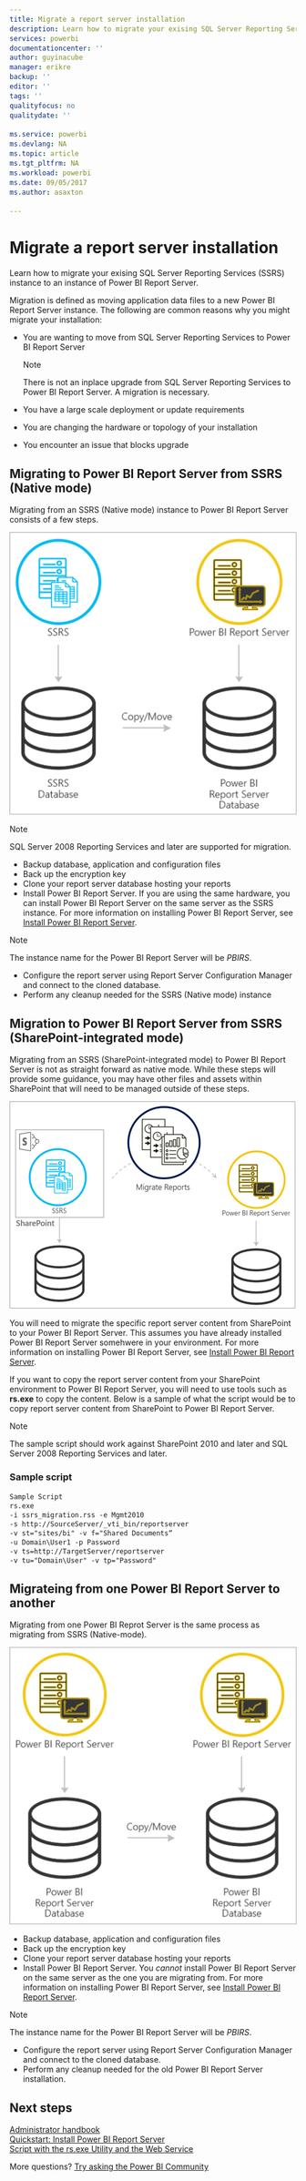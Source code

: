 ```yaml
---
title: Migrate a report server installation
description: Learn how to migrate your exising SQL Server Reporting Services instance to an instance of Power BI Report Server.
services: powerbi
documentationcenter: ''
author: guyinacube
manager: erikre
backup: ''
editor: ''
tags: ''
qualityfocus: no
qualitydate: ''

ms.service: powerbi
ms.devlang: NA
ms.topic: article
ms.tgt_pltfrm: NA
ms.workload: powerbi
ms.date: 09/05/2017
ms.author: asaxton

---
```

# Migrate a report server installation
Learn how to migrate your exising SQL Server Reporting Services (SSRS) instance to an instance of Power BI Report Server.

Migration is defined as moving application data files to a new Power BI Report Server instance. The following are common reasons why you might migrate your installation:

* You are wanting to move from SQL Server Reporting Services to Power BI Report Server
  
  > [!NOTE]
  > There is not an inplace upgrade from SQL Server Reporting Services to Power BI Report Server. A migration is necessary.
  > 
  > 
* You have a large scale deployment or update requirements
* You are changing the hardware or topology of your installation
* You encounter an issue that blocks upgrade

## Migrating to Power BI Report Server from SSRS (Native mode)
Migrating from an SSRS (Native mode) instance to Power BI Report Server consists of a few steps.

![](media/migrate-report-server/migrate-from-ssrs-native.png "Migrate from SSRS native mode to Power BI Report Server")

> [!NOTE]
> SQL Server 2008 Reporting Services and later are supported for migration.
> 
> 

* Backup database, application and configuration files
* Back up the encryption key
* Clone your report server database hosting your reports
* Install Power BI Report Server. If you are using the same hardware, you can install Power BI Report Server on the same server as the SSRS instance. For more information on installing Power BI Report Server, see [Install Power BI Report Server](install-report-server.md).

> [!NOTE]
> The instance name for the Power BI Report Server will be *PBIRS*.
> 
> 

* Configure the report server using Report Server Configuration Manager and connect to the cloned database.
* Perform any cleanup needed for the SSRS (Native mode) instance

## Migration to Power BI Report Server from SSRS (SharePoint-integrated mode)
Migrating from an SSRS (SharePoint-integrated mode) to Power BI Report Server is not as straight forward as native mode. While these steps will provide some guidance, you may have other files and assets within SharePoint that will need to be managed outside of these steps.

![](media/migrate-report-server/migrate-from-ssrs-sharepoint.png "Migrate from SSRS SharePoint-integrated mode to Power BI Report Server")

You will need to migrate the specific report server content from SharePoint to your Power BI Report Server. This assumes you have already installed Power BI Report Server somehwere in your environment. For more information on installing Power BI Report Server, see [Install Power BI Report Server](install-report-server.md).

If you want to copy the report server content from your SharePoint environment to Power BI Report Server, you will need to use tools such as **rs.exe** to copy the content. Below is a sample of what the script would be to copy report server content from SharePoint to Power BI Report Server.

> [!NOTE]
> The sample script should work against SharePoint 2010 and later and SQL Server 2008 Reporting Services and later.
> 
> 

### Sample script
```
Sample Script
rs.exe
-i ssrs_migration.rss -e Mgmt2010
-s http://SourceServer/_vti_bin/reportserver
-v st="sites/bi" -v f="Shared Documents“
-u Domain\User1 -p Password
-v ts=http://TargetServer/reportserver
-v tu="Domain\User" -v tp="Password"
```

## Migrateing from one Power BI Report Server to another
Migrating from one Power BI Reprot Server is the same process as migrating from SSRS (Native-mode).

![](media/migrate-report-server/migrate-from-pbirs.png "Migrate from Power BI Report Server to Power BI Report Server")

* Backup database, application and configuration files
* Back up the encryption key
* Clone your report server database hosting your reports
* Install Power BI Report Server. You *cannot* install Power BI Report Server on the same server as the one you are migrating from. For more information on installing Power BI Report Server, see [Install Power BI Report Server](install-report-server.md).

> [!NOTE]
> The instance name for the Power BI Report Server will be *PBIRS*.
> 
> 

* Configure the report server using Report Server Configuration Manager and connect to the cloned database.
* Perform any cleanup needed for the old Power BI Report Server installation.

## Next steps
[Administrator handbook](admin-handbook-overview.md)  
[Quickstart: Install Power BI Report Server](reportserver-quickstart-install-report-server.md)  
[Script with the rs.exe Utility and the Web Service](https://docs.microsoft.com/sql/reporting-services/tools/script-with-the-rs-exe-utility-and-the-web-service)

More questions? [Try asking the Power BI Community](https://community.powerbi.com/)


